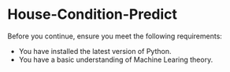 # House-Condition-Predict

Before you continue, ensure you meet the following requirements:

* You have installed the latest version of Python.
* You have a basic understanding of Machine Learing theory.
